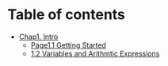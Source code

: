# Table of contents

* [Chap1. Intro](README.md)
  * [Page1.1 Getting Started](chap1.-intro/page1.1-getting-started.md)
  * [1.2 Variables and Arithmtic Expressions](chap1.-intro/page1.2-variables.md)
